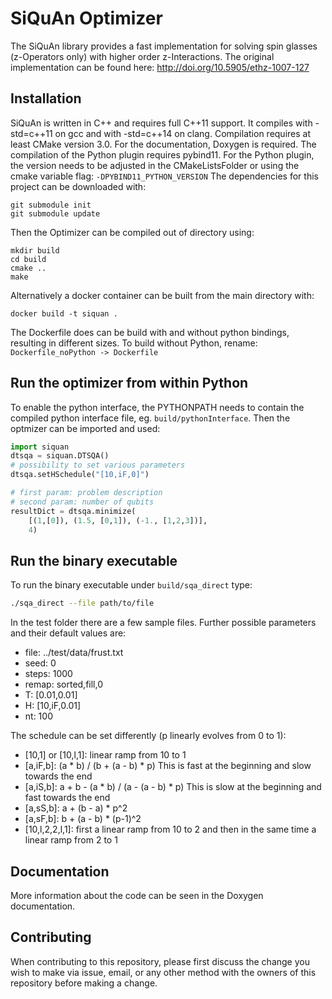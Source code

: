 # SiQuAn Optimizer
The SiQuAn library provides a fast implementation for solving spin glasses (z-Operators only) with higher order z-Interactions. The original implementation can be found here: http://doi.org/10.5905/ethz-1007-127

## Installation
SiQuAn is written in C++ and requires full C++11 support. It compiles with -std=c++11 on gcc and with -std=c++14 on clang. Compilation requires at least CMake version 3.0. For the documentation, Doxygen is required. The compilation of the Python plugin requires pybind11. For the Python plugin, the version needs to be adjusted in the CMakeListsFolder or using the cmake variable flag: `-DPYBIND11_PYTHON_VERSION`
The dependencies for this project can be downloaded with:
```
git submodule init
git submodule update
```
Then the Optimizer can be compiled out of directory using:
```
mkdir build
cd build
cmake ..
make
```

Alternatively a docker container can be built from the main directory with:
```
docker build -t siquan .
```
The Dockerfile does can be build with and without python bindings, resulting
in different sizes. To build without Python, rename: ```Dockerfile_noPython -> Dockerfile```

## Run the optimizer from within Python

To enable the python interface, the PYTHONPATH needs to contain the compiled python interface file, eg. `build/pythonInterface`.
Then the optmizer can be imported and used:
```python
import siquan
dtsqa = siquan.DTSQA()
# possibility to set various parameters
dtsqa.setHSchedule("[10,iF,0]")

# first param: problem description
# second param: number of qubits
resultDict = dtsqa.minimize(
    [(1,[0]), (1.5, [0,1]), (-1., [1,2,3])],
    4)
```

## Run the binary executable
To run the binary executable under `build/sqa_direct` type:
```bash
./sqa_direct --file path/to/file
```
In the test folder there are a few sample files. Further possible parameters and their default values are:
- file: ../test/data/frust.txt
- seed: 0
- steps: 1000
- remap: sorted,fill,0
- T: [0.01,0.01]
- H: [10,iF,0.01]
- nt: 100


The schedule can be set differently (p linearly evolves from 0 to 1):
- [10,1] or [10,l,1]: linear ramp from 10 to 1
- [a,iF,b]: (a * b) / (b + (a - b) * p) This is fast at the beginning and slow towards the end
- [a,iS,b]: a + b - (a * b) / (a - (a - b) * p) This is slow at the beginning and fast towards the end
- [a,sS,b]:  a + (b - a) * p^2
- [a,sF,b]: b + (a - b) * (p-1)^2
- [10,l,2,2,l,1]: first a linear ramp from 10 to 2 and then in the same time a linear ramp from 2 to 1


## Documentation
More information about the code can be seen in the Doxygen documentation.

## Contributing
When contributing to this repository, please first discuss the change you wish to make via issue, email, or any other method with the owners of this repository before making a change.
